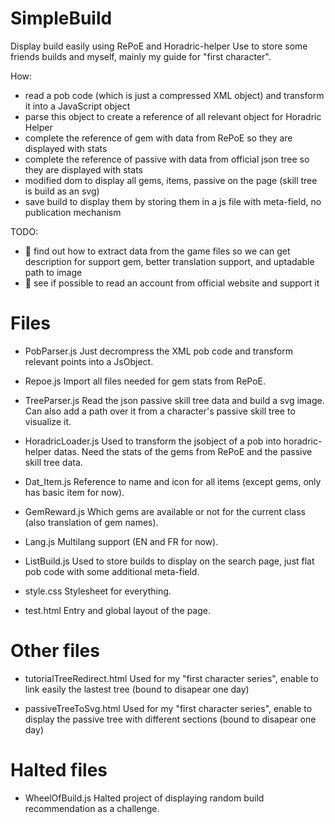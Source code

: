 # SimpleBuild

Display build easily using RePoE and Horadric-helper
Use to store some friends builds and myself, mainly my guide for "first character".

How: 
* read a pob code (which is just a compressed XML object) and transform it into a JavaScript object
* parse this object to create a reference of all relevant object for Horadric Helper
* complete the reference of gem with data from RePoE so they are displayed with stats
* complete the reference of passive with data from official json tree so they are displayed with stats
* modified dom to display all gems, items, passive on the page (skill tree is build as an svg)
* save build to display them by storing them in a js file with meta-field, no publication mechanism

TODO:
* 🔧 find out how to extract data from the game files so we can get description for support gem, better translation support, and uptadable path to image
* 🔧 see if possible to read an account from official website and support it

# Files

* PobParser.js
Just decrompress the XML pob code and transform relevant points into a JsObject.

* Repoe.js
Import all files needed for gem stats from RePoE.

* TreeParser.js
Read the json passive skill tree data and build a svg image. Can also add a path over it from a character's passive skill tree to visualize it.

* HoradricLoader.js
Used to transform the jsobject of a pob into horadric-helper datas. Need the stats of the gems from RePoE and the passive skill tree data.

* Dat_Item.js
Reference to name and icon for all items (except gems, only has basic item for now).

* GemReward.js
Which gems are available or not for the current class (also translation of gem names).

* Lang.js
Multilang support (EN and FR for now).

* ListBuild.js
Used to store builds to display on the search page, just flat pob code with some additional meta-field.

* style.css
Stylesheet for everything.

* test.html
Entry and global layout of the page.

# Other files

* tutorialTreeRedirect.html
Used for my "first character series", enable to link easily the lastest tree (bound to disapear one day)

* passiveTreeToSvg.html
Used for my "first character series", enable to display the passive tree with different sections (bound to disapear one day)

# Halted files

* WheelOfBuild.js
Halted project of displaying random build recommendation as a challenge.

